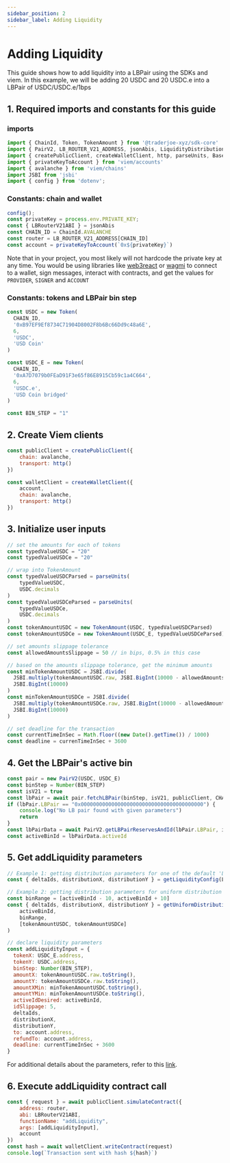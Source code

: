 ```yaml
---
sidebar_position: 2
sidebar_label: Adding Liquidity
---
```


# Adding Liquidity

This guide shows how to add liquidity into a LBPair using the SDKs and viem. In this example, we will be adding 20 USDC and 20 USDC.e into a LBPair of USDC/USDC.e/1bps

## 1. Required imports and constants for this guide

### imports
```js
import { ChainId, Token, TokenAmount } from '@traderjoe-xyz/sdk-core'
import { PairV2, LB_ROUTER_V21_ADDRESS, jsonAbis, LiquidityDistribution, getLiquidityConfig, getUniformDistributionFromBinRange } from '@traderjoe-xyz/sdk-v2'
import { createPublicClient, createWalletClient, http, parseUnits, BaseError, ContractFunctionRevertedError } from 'viem'
import { privateKeyToAccount } from 'viem/accounts'
import { avalanche } from 'viem/chains'
import JSBI from 'jsbi'
import { config } from 'dotenv';
```

### Constants: chain and wallet
```js
config();
const privateKey = process.env.PRIVATE_KEY;
const { LBRouterV21ABI } = jsonAbis
const CHAIN_ID = ChainId.AVALANCHE
const router = LB_ROUTER_V21_ADDRESS[CHAIN_ID]
const account = privateKeyToAccount(`0x${privateKey}`)
```

Note that in your project, you most likely will not hardcode the private key at any time. You would be using libraries like [web3react](https://github.com/Uniswap/web3-react) or [wagmi](https://wagmi.sh/) to connect to a wallet, sign messages, interact with contracts, and get the values for `PROVIDER`, `SIGNER` and `ACCOUNT`

### Constants: tokens and LBPair bin step
```js
const USDC = new Token(
  CHAIN_ID,
  '0xB97EF9Ef8734C71904D8002F8b6Bc66Dd9c48a6E',
  6,
  'USDC',
  'USD Coin'
)

const USDC_E = new Token(
  CHAIN_ID,
  '0xA7D7079b0FEaD91F3e65f86E8915Cb59c1a4C664',
  6,
  'USDC.e',
  'USD Coin bridged'
)

const BIN_STEP = "1"
```

## 2. Create Viem clients
```js
const publicClient = createPublicClient({
    chain: avalanche,
    transport: http()
})

const walletClient = createWalletClient({
    account,
    chain: avalanche,
    transport: http()
})
```

## 3. Initialize user inputs
```js
// set the amounts for each of tokens 
const typedValueUSDC = "20"
const typedValueUSDCe = "20"

// wrap into TokenAmount
const typedValueUSDCParsed = parseUnits(
    typedValueUSDC,
    USDC.decimals
)
const typedValueUSDCeParsed = parseUnits(
    typedValueUSDCe,
    USDC.decimals
)
const tokenAmountUSDC = new TokenAmount(USDC, typedValueUSDCParsed)
const tokenAmountUSDCe = new TokenAmount(USDC_E, typedValueUSDCeParsed)

// set amounts slippage tolerance
const allowedAmountsSlippage = 50 // in bips, 0.5% in this case

// based on the amounts slippage tolerance, get the minimum amounts 
const minTokenAmountUSDC = JSBI.divide(
  JSBI.multiply(tokenAmountUSDC.raw, JSBI.BigInt(10000 - allowedAmountsSlippage)),
  JSBI.BigInt(10000)
)
const minTokenAmountUSDCe = JSBI.divide(
  JSBI.multiply(tokenAmountUSDCe.raw, JSBI.BigInt(10000 - allowedAmountsSlippage)),
  JSBI.BigInt(10000)
)

// set deadline for the transaction
const currentTimeInSec = Math.floor((new Date().getTime()) / 1000)
const deadline = currenTimeInSec + 3600
```

## 4. Get the LBPair's active bin
```js
const pair = new PairV2(USDC, USDC_E)
const binStep = Number(BIN_STEP)
const isV21 = true
const lbPair = await pair.fetchLBPair(binStep, isV21, publicClient, CHAIN_ID)
if (lbPair.LBPair == "0x0000000000000000000000000000000000000000") {
    console.log("No LB pair found with given parameters")
    return
}
const lbPairData = await PairV2.getLBPairReservesAndId(lbPair.LBPair, isV21, publicClient)
const activeBinId = lbPairData.activeId
```

## 5. Get addLiquidity parameters
```js
// Example 1: getting distribution parameters for one of the default 'LiquidityDistribution' shapes 
const { deltaIds, distributionX, distributionY } = getLiquidityConfig(LiquidityDistribution.SPOT)

// Example 2: getting distribution parameters for uniform distribution given a price range
const binRange = [activeBinId - 10, activeBinId + 10]
const { deltaIds, distributionX, distributionY } = getUniformDistributionFromBinRange(
    activeBinId,
    binRange,
    [tokenAmountUSDC, tokenAmountUSDCe]
)

// declare liquidity parameters
const addLiquidityInput = {
  tokenX: USDC_E.address,
  tokenY: USDC.address,
  binStep: Number(BIN_STEP),
  amountX: tokenAmountUSDC.raw.toString(),
  amountY: tokenAmountUSDCe.raw.toString(),
  amountXMin: minTokenAmountUSDC.toString(),
  amountYMin: minTokenAmountUSDCe.toString(),
  activeIdDesired: activeBinId,
  idSlippage: 5,
  deltaIds,
  distributionX,
  distributionY,
  to: account.address,
  refundTo: account.address,
  deadline: currentTimeInSec + 3600
}
```
For additional details about the parameters, refer to this [link](/versioned_docs/version-V2.1/guides/add-remove-liquidity.md#liquidity-parameters). 


## 6. Execute addLiquidity contract call
```js
const { request } = await publicClient.simulateContract({
    address: router,
    abi: LBRouterV21ABI,
    functionName: "addLiquidity",
    args: [addLiquidityInput],
    account
})
const hash = await walletClient.writeContract(request)
console.log(`Transaction sent with hash ${hash}`)
```
